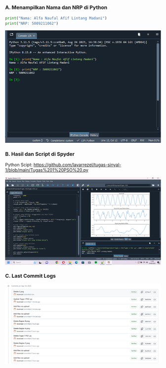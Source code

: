 ### A. Menampilkan Nama dan NRP di Python

```py
print("Nama: Alfa Naufal Afif Lintang Madani")
print("NRP: 5009211062")
```

![image](A.png)

### B. Hasil dan Script di Spyder

Python Scipt: https://github.com/lavarrezel/tugas-sinyal-1/blob/main/Tugas%201%20PSO%20.py

![image](B.png)

### C. Last Commit Logs

![image](C.png)

